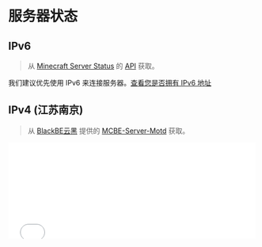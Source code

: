 # 服务器状态
## IPv6
> 从 [Minecraft Server Status](https://mcsrvstat.us/bedrock/play.ltya.top) 的 [API](https://api.mcsrvstat.us/bedrock/3/play.ltya.top) 获取。

我们建议优先使用 IPv6 来连接服务器。[查看您是否拥有 IPv6 地址](https://ipw.cn)

<div id="server-status"></div>
<script>
    async function fetchServerStatus() {
        try {
            const response = await fetch('https://api.mcsrvstat.us/bedrock/3/play.ltya.top');
            const data = await response.json();

            let serverStatus = `
                    <strong>IP 地址:</strong> play.ltya.top<br>
                    <strong>端口:</strong> ${data.port}<br>
                    <strong><a href="minecraft:?addExternalServer=岚风集(推荐)|play.ltya.top:19132">点击快速添加服务器</a></strong><br>
                    <strong>服务器状态:</strong> ${data.online ? '在线' : '离线'}<br>
                `;

            if (data.online) {
                serverStatus += `
                        <strong>服务器 MOTD:</strong> ${data.motd.clean}<br>
                        <strong>当前在线玩家:</strong> ${data.players.online} / ${data.players.max}<br>
                        <strong>服务器版本:</strong> ${data.version}<br>
                        <strong>游戏模式:</strong> ${data.gamemode}<br>
                        <strong>地图名称:</strong> ${data.map.clean}<br>
                    `;
            }
            document.getElementById('server-status').innerHTML = serverStatus;
        } catch (error) {
            document.getElementById('server-status').innerHTML = `<p class="error">无法获取服务器状态信息，请稍后再试。<br>`;
        }
    }

    fetchServerStatus();
</script>

## IPv4 (江苏南京)

> 从 [BlackBE云黑](https://blackbe.work) 提供的 [MCBE-Server-Motd](https://motdbe.blackbe.work/iframe.html?ip=v4.play.ltya.top&port=19132&dark=true&join_open=true) 获取。

<iframe frameborder="no" border="0" marginwidth="0" marginheight="0" width="500px" height="195px" scrolling=no src="//motdbe.blackbe.work/iframe.html?ip=v4.play.ltya.top&port=19132&dark=true&join_open=true"></iframe>

